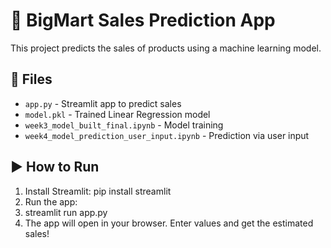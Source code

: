 # 🛒 BigMart Sales Prediction App

This project predicts the sales of products using a machine learning model.

## 📁 Files
- `app.py` - Streamlit app to predict sales
- `model.pkl` - Trained Linear Regression model
- `week3_model_built_final.ipynb` - Model training
- `week4_model_prediction_user_input.ipynb` - Prediction via user input

## ▶️ How to Run
1. Install Streamlit:
pip install streamlit
2. Run the app:
3. streamlit run app.py
4. The app will open in your browser. Enter values and get the estimated sales!

